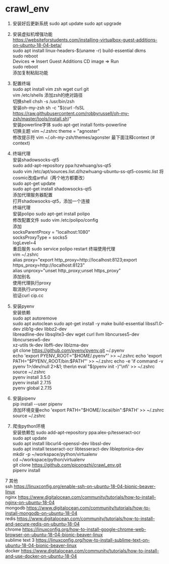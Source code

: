 # crawl_env  
1. 安装好后更新系统
sudo apt update
sudo apt upgrade

2. 安装虚拟机增强功能  
https://websiteforstudents.com/installing-virtualbox-guest-additions-on-ubuntu-18-04-beta/  
sudo apt install linux-headers-$(uname -r) build-essential dkms  
sudo reboot  
Devices => Insert Guest Additions CD image => Run  
sudo reboot  
添加复制粘贴功能  

3. 配置终端  
sudo apt install vim zsh wget curl git  
vim /etc/shells 添加zsh的绝对路径  
切换shell chsh -s /usr/bin/zsh  
安装oh-my-zsh sh -c "$(curl -fsSL https://raw.githubusercontent.com/robbyrussell/oh-my-zsh/master/tools/install.sh)"  
安装powerline字体 sudo apt-get install fonts-powerline  
切换主题 vim ~/.zshrc theme = "agnoster"  
修改提示符 vim ~/.oh-my-zsh/themes/agonster 最下面注释context (# context)  

4. 终端代理  
安装shadowsocks-qt5  
sudo add-apt-repository ppa:hzwhuang/ss-qt5  
sudo vim /etc/apt/sources.list.d/hzwhuang-ubuntu-ss-qt5-cosmic.list 将cosmic改成artful（两个地方都要改）  
sudo apt-get update  
sudo apt-get install shadowsocks-qt5  
添加代理服务器配置  
打开shadowsocks-qt5，添加一个连接  
终端代理  
安装polipo sudo apt-get install polipo  
修改配置文件 sudo vim /etc/polipo/config  
添加  
socksParentProxy = "localhost:1080"  
socksProxyType = socks5  
logLevel=4  
重启服务 sudo service polipo restart
终端使用代理  
vim ~/.zshrc  
alias proxy="export http_proxy=http://localhost:8123;export https_proxy=http://localhost:8123"  
alias unproxy="unset http_proxy;unset https_proxy"  
添加别名  
使用代理执行proxy  
取消执行unproxy  
验证curl cip.cc  

4. 安装pyenv  
安装依赖  
sudo apt autoremove  
sudo apt autoclean
sudo apt-get install -y make build-essential libssl1.0-dev zlib1g-dev libbz2-dev \
libreadline-dev libsqlite3-dev wget curl llvm libncurses5-dev libncursesw5-dev \
xz-utils tk-dev libffi-dev liblzma-dev  
git clone https://github.com/pyenv/pyenv.git ~/.pyenv  
echo 'export PYENV_ROOT="$HOME/.pyenv"' >> ~/.zshrc  
echo 'export PATH="$PYENV_ROOT/bin:$PATH"' >> ~/.zshrc  
echo -e 'if command -v pyenv 1>/dev/null 2>&1; then\n  eval "$(pyenv init -)"\nfi' >> ~/.zshrc  
source ~/.zshrc  
pyenv install 3.5.0  
pyenv install 2.7.15  
pyenv global 2.7.15  

5. 安装pipenv  
pip install --user pipenv  
添加环境变量echo 'export PATH="$HOME/.local/bin":$PATH' >> ~/.zshrc  
source ~/.zshrc  

6. 爬虫python环境  
安装依赖包
sudo add-apt-repository ppa:alex-p/tesseract-ocr  
sudo apt update  
sudo apt install libcurl4-openssl-dev libssl-dev  
sudo apt install tesseract-ocr libtesseract-dev libleptonica-dev  
mkdir -p ~/workspace/python/virtualenv  
cd ~/workspace/python/virtualenv  
git clone https://github.com/picongzhi/crawl_env.git  
pipenv install

7 其他  
ssh https://linuxconfig.org/enable-ssh-on-ubuntu-18-04-bionic-beaver-linux  
nginx https://www.digitalocean.com/community/tutorials/how-to-install-nginx-on-ubuntu-18-04  
mongodb https://www.digitalocean.com/community/tutorials/how-to-install-mongodb-on-ubuntu-18-04  
redis https://www.digitalocean.com/community/tutorials/how-to-install-and-secure-redis-on-ubuntu-18-04  
chrome https://linuxconfig.org/how-to-install-google-chrome-web-browser-on-ubuntu-18-04-bionic-beaver-linux   
sublime text 3 https://linuxconfig.org/how-to-install-sublime-text-on-ubuntu-18-04-bionic-beaver-linux  
docker https://www.digitalocean.com/community/tutorials/how-to-install-and-use-docker-on-ubuntu-18-04  
